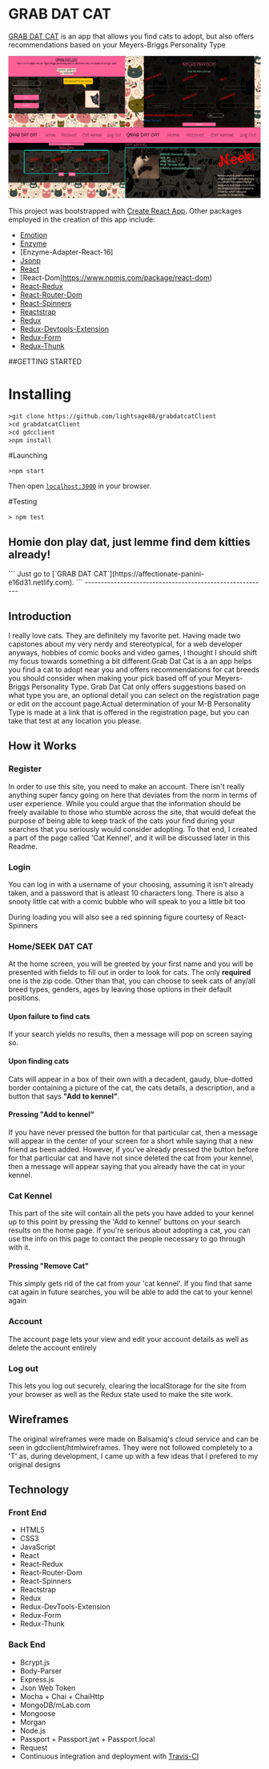 <h1>GRAB DAT CAT</h1>
<p><a href='https://affectionate-panini-e16d31.netlify.com'>GRAB DAT CAT</a> is an app that allows you find cats to adopt, but also offers recommendations based on your Meyers-Briggs Personality Type</p>
<img src='/src/staticAssets/gdcPreview.jpg'>


This project was bootstrapped with [Create React App](https://github.com/facebookincubator/create-react-app).
Other packages employed in the creation of this app include:
- [Emotion](https://github.com/emotion-js/emotion)
- [Enzyme](https://github.com/airbnb/enzyme)
- [Enzyme-Adapter-React-16]
- [Jsonp](https://github.com/webmodules/jsonp)
- [React](https://github.com/facebook/react)
- [React-Dom]https://www.npmjs.com/package/react-dom)
- [React-Redux](https://github.com/reactjs/react-redux)
- [React-Router-Dom](https://github.com/ReactTraining/react-router)
- [React-Spinners](https://github.com/davidhu2000/react-spinners)
- [Reactstrap](https://reactstrap.github.io/)
- [Redux](https://github.com/reactjs/redux)
- [Redux-Devtools-Extension](https://github.com/zalmoxisus/redux-devtools-extension)
- [Redux-Form](https://github.com/erikras/redux-form)
- [Redux-Thunk](https://github.com/gaearon/redux-thunk)

##GETTING STARTED
# Installing
```
>git clone https://github.com/lightsage88/grabdatcatClient
>cd grabdatcatClient
>cd gdcclient
>npm install
```

#Launching
```
>npm start
```
Then open [`localhost:3000`](http://localhost:3000) in your browser.

#Testing
```
> npm test
```


<h2>Homie don play dat, just lemme find dem kitties already!</h2>
```
Just go to [`GRAB DAT CAT`](https://affectionate-panini-e16d31.netlify.com).
```
---------------------------------------------------------
<h2>Introduction</h2>
<p>I really love cats. They are definitely my favorite pet. Having made two capstones about my very nerdy and stereotypical, for a web developer anyways, hobbies of comic books and video games, I thought I should shift my focus towards something a bit different.Grab Dat Cat is a an app helps you find a cat to adopt near you and offers recommendations for cat breeds you should consider when making your pick based off of your Meyers-Briggs Personality Type. Grab Dat Cat only offers suggestions based on what type you are, an optional detail you can select on the registration page or edit on the account page.Actual determination of your M-B Personality Type is made at a link that is offered in the registration page, but you can take that test at any location you please.</p>

<h2>How it Works</h2>
<h3>Register</h3>
<p>In order to use this site, you need to make an account. There isn't really anything super fancy going on here that deviates from the norm in terms of user experience. While you could argue that the information should be freely available to those who stumble across the site, that would defeat the purpose of being able to keep track of the cats your find during your searches that you seriously would consider adopting. To that end, I created a part of the page called 'Cat Kennel', and it will be discussed later in this Readme.</p>
<h3>Login</h3>
<p>You can log in with a username of your choosing, assuming it isn't already taken, and a password that is atleast 10 characters long. There is also a snooty little cat with a comic bubble who will speak to you a little bit too</p>
<p>During loading you will also see a red spinning figure courtesy of React-Spinners</p>
<h3>Home/SEEK DAT CAT</h3>
<p>At the home screen, you will be greeted by your first name and you will be presented with fields to fill out in order to look for cats. The only <strong>required</strong> one is the zip code. Other than that, you can choose to seek cats of any/all breed types, genders, ages by leaving those options in their default positions.</p>
<h4>Upon failure to find cats</h4>
<p>If your search yields no results, then a message will pop on screen saying so.</p>
<h4>Upon finding cats</h4>
<p>Cats will appear in a box of their own with a decadent, gaudy, blue-dotted border containing a picture of the cat, the cats details, a description, and a button that says <strong>"Add to kennel"</strong>.</p>
<h4>Pressing "Add to kennel"</h4>
<p>If you have never pressed the button for that particular cat, then a message will appear in the center of your screen for a short while saying that a new friend as been added. However, if you've already pressed the button before for that particular cat and have not since deleted the cat from your kennel, then a message will appear saying that you already have the cat in your kennel.</p>
<h3>Cat Kennel</h3>
<p>This part of the site will contain all the pets you have added to your kennel up to this point by pressing the 'Add to kennel' buttons on your search results on the home page. If you're serious about adopting a cat, you can use the info on this page to contact the people necessary to go through with it.</p>
<h4>Pressing "Remove Cat"</h4>
<p>This simply gets rid of the cat from your 'cat kennel'. If you find that same cat again in future searches, you will be able to add the cat to your kennel again</p>
<h3>Account</h3>
<p>The account page lets your view and edit your account details as well as delete the account entirely</p>
<h3>Log out</h3>
<p>This lets you log out securely, clearing the localStorage for the site from your browser as well as the Redux state used to make the site work.</p>

<h2>Wireframes</h2>
<p>The original wireframes were made on Balsamiq's cloud service and can be seen in <span>gdcclient/htmlwireframes</span>. They were not followed completely to a 'T' as, during development, I came up with a few ideas that I prefered to my original designs</p>

<h2>Technology</h2>
<h3>Front End</h3>
<ul>
  <li>HTML5</li>
  <li>CSS3</li>
  <li>JavaScript</li>
  <li>React</li>
  <li>React-Redux</li>
  <li>React-Router-Dom</li>
  <li>React-Spinners</li>
  <li>Reactstrap</li>
  <li>Redux</li>
  <li>Redux-DevTools-Extension</li>
  <li>Redux-Form</li>
  <li>Redux-Thunk</li>
</ul>
<h3>Back End</h3>
<ul>
  <li>Bcrypt.js</li>
  <li>Body-Parser</li>
  <li>Express.js</li>
  <li>Json Web Token</li>
  <li>Mocha + Chai + ChaiHttp</li>
  <li>MongoDB/mLab.com</li>
  <li>Mongoose</li>
  <li>Morgan</li>
  <li>Node.js</li>
  <li>Passport + Passport.jwt + Passport.local</li>
  <li>Request</li>
  <li>Continuous integration and deployment with <a href='https://travis-ci.org/'>Travis-CI</a></li>
</ul>
